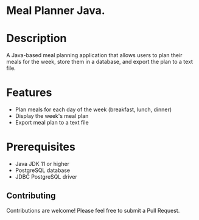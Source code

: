 # Meal Planner Java.

# Description
A Java-based meal planning application that allows users to plan their meals for the week, store them in a database, and export the plan to a text file.

# Features
* Plan meals for each day of the week (breakfast, lunch, dinner)
* Display the week's meal plan
* Export meal plan to a text file

# Prerequisites
* Java JDK 11 or higher
* PostgreSQL database
* JDBC PostgreSQL driver

## Contributing
Contributions are welcome! Please feel free to submit a Pull Request.
